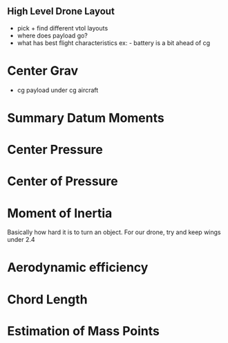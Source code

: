 ## High Level Drone Layout
- pick + find different vtol layouts
- where does payload go?
- what has best flight characteristics
    ex: - battery is a bit ahead of cg


# Center Grav
- cg payload under cg aircraft

# Summary Datum Moments

# Center Pressure

# Center of Pressure

# Moment of Inertia
Basically how hard it is to turn an object. For our drone, try and keep wings under 2.4

# Aerodynamic efficiency

# Chord Length


# Estimation of Mass Points